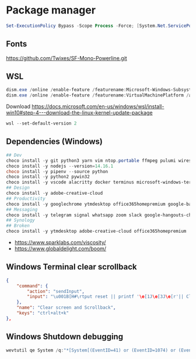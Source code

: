 # Package manager

```powershell
Set-ExecutionPolicy Bypass -Scope Process -Force; [System.Net.ServicePointManager]::SecurityProtocol = [System.Net.ServicePointManager]::SecurityProtocol -bor 3072; iex ((New-Object System.Net.WebClient).DownloadString('https://chocolatey.org/install.ps1'))
```

## Fonts

<https://github.com/Twixes/SF-Mono-Powerline.git>

## WSL

```powershell
dism.exe /online /enable-feature /featurename:Microsoft-Windows-Subsystem-Linux /all /norestart
dism.exe /online /enable-feature /featurename:VirtualMachinePlatform /all /norestart
```

Download <https://docs.microsoft.com/en-us/windows/wsl/install-win10#step-4---download-the-linux-kernel-update-package>

```powershell
wsl --set-default-version 2
```

## Dependencies (Windows)

```powershell
## Dev
choco install -y git python3 yarn vim ntop.portable ffmpeg pulumi wireshark awscli gnuwin32-coreutils.install nvm wget jq yq postman
choco install -y nodejs --version=14.16.1
choco install -y pipenv --source python
choco install -y python2 pywin32
choco install -y vscode alacritty docker terminus microsoft-windows-terminal
## Design
choco install -y adobe-creative-cloud
## Productivity
choco install -y googlechrome ytmdesktop office365homepremium google-backup-and-sync plex vlc windirstat procexp
## Messaging
choco install -y telegram signal whatsapp zoom slack google-hangouts-chat viber skype discord
## Synology
## Broken
choco install -y ytmdesktop adobe-creative-cloud office365homepremium

```

- <https://www.sparklabs.com/viscosity/>
- <https://www.globaldelight.com/boom/>

## Windows Terminal clear scrollback

```json
{
    "command": {
        "action": "sendInput",
        "input": "\u001B[H#\rtput reset || printf '\e[1J\e[3J\e[r'|| Clear-Host\r\u001B[A\u001B[A\u001B[H\u001B[3~\u001B[F"
    },
    "name": "Clear screen and Scrollback",
    "keys": "ctrl+alt+k"
},
```

## Windows Shutdown debugging

```powershell
wevtutil qe System /q:"*[System[(EventID=41) or (EventID=1074) or (EventID=6006) or (EventID=6005) or (EventID=6008)]]" /c:100 /f:text /rd:true 
```
